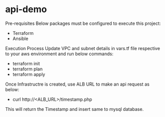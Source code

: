 # api-demo

Pre-requisites
Below packages must be configured to execute this project:
- Terraform
- Ansible

Execution Process
Update VPC and subnet details in vars.tf file respective to your aws environment and run below commands:
- terraform init
- terraform plan
- terraform apply

Once Infrastructre is created, use ALB URL to make an api request as below:
- curl http://<ALB_URL>/timestamp.php

This will return the Timestamp and insert same to mysql database.
